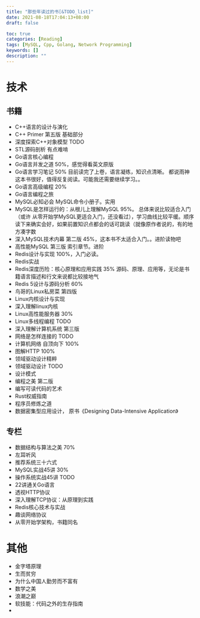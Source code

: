 ```yaml
---
title: "那些年读过的书[&TODO_list]"
date: 2021-08-18T17:04:13+08:00
draft: false

toc: true
categories: [Reading]
tags: [MySQL, Cpp, Golang, Network Programming]
keywords: []
description: ""
---
```



# 技术

## 书籍

- C++语言的设计与演化 
- C++ Primer 第五版  基础部分
- 深度探索C++对象模型  TODO
- STL源码剖析  有点难啃
- Go语言核心编程  
- Go语言并发之道 50%，感觉得看英文原版
- Go语言学习笔记 50%  目前读完了上卷，语言凝练，知识点清晰。 都说雨神这本书很好，值得反复阅读。可能我还需要继续学习。。
- Go语言高级编程 20%
- Go语言编程之旅
- MySQL必知必会   MySQL命令小册子。实用
- MySQL是怎样运行的：从根儿上理解MySQL 95%。 总体来说比较适合入门（或许 从零开始学MySQL更适合入门，还没看过），学习曲线比较平缓。顺序读下来确实会好，如果前置知识点都会的话可跳读（就像原作者说的，有的地方凑字数
- 深入MySQL技术内幕 第二版  45%，这本书不太适合入门。。进阶读物吧
- 高性能MySQL 第三版   索引章节。进阶
- Redis设计与实现 100%，入门必读。
- Redis实战 
- Redis深度历险：核心原理和应用实践 35%  源码、原理、应用等，无论是书籍语言描述和行文来说都比较接地气
- Redis 5设计与源码分析 60%
- 鸟哥的Linux私房菜  第四版
- Linux内核设计与实现
- 深入理解linux内核
- Linux高性能服务器 30%
- Linux多线程编程 TODO
- 深入理解计算机系统 第三版 
- 网络是怎样连接的 TODO
- 计算机网络 自顶向下 100%
- 图解HTTP 100%
- 领域驱动设计精粹
- 领域驱动设计 TODO
- 设计模式
- 编程之美 第二版
- 编写可读代码的艺术
- Rust权威指南
- 程序员修炼之道
- 数据密集型应用设计， 原书《Designing Data-Intensive Application》

## 专栏

- 数据结构与算法之美 70%
- 左耳听风
- 推荐系统三十六式
- MySQL实战45讲  30%
- 操作系统实战45讲 TODO
- 22讲通关Go语言
- 透视HTTP协议
- 深入理解TCP协议：从原理到实践
- Redis核心技术与实战
- 趣谈网络协议
- 从零开始学架构，书籍同名

# 其他

- 金字塔原理
- 生而贫穷
- 为什么中国人勤劳而不富有
- 数学之美
- 浪潮之巅
- 软技能：代码之外的生存指南
- 
